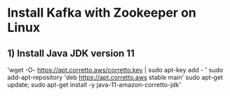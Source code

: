 # Install Kafka with Zookeeper on Linux
## 1) Install Java JDK version 11
'wget -O- https://apt.corretto.aws/corretto.key | sudo apt-key add - '
sudo add-apt-repository 'deb https://apt.corretto.aws stable main'
sudo apt-get update; sudo apt-get install -y java-11-amazon-corretto-jdk'
